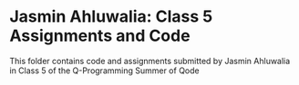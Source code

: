 # Jasmin Ahluwalia: Class 5 Assignments and Code
This folder contains code and assignments submitted by Jasmin Ahluwalia in Class 5 of the Q-Programming Summer of Qode